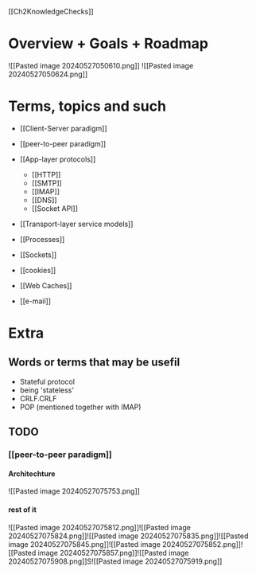 [[Ch2KnowledgeChecks]]
# Overview + Goals + Roadmap
![[Pasted image 20240527050610.png]]
![[Pasted image 20240527050624.png]]
# Terms, topics and such
- [[Client-Server paradigm]]
- [[peer-to-peer paradigm]]
- [[App-layer protocols]]
	- [[HTTP]]
	- [[SMTP]]
	- [[IMAP]]
	- [[DNS]]
	- [[Socket API]]
- [[Transport-layer service models]]



- [[Processes]]
- [[Sockets]]

- [[cookies]]
- [[Web Caches]]
- [[e-mail]]


# Extra
## Words or terms that may be usefil
- Stateful protocol
- being 'stateless'
-  CRLF.CRLF
- POP (mentioned together with IMAP)

## TODO
### [[peer-to-peer paradigm]]
#### Architechture 
![[Pasted image 20240527075753.png]]
#### rest of it
![[Pasted image 20240527075812.png]]![[Pasted image 20240527075824.png]]![[Pasted image 20240527075835.png]]![[Pasted image 20240527075845.png]]![[Pasted image 20240527075852.png]]![[Pasted image 20240527075857.png]]![[Pasted image 20240527075908.png]]S![[Pasted image 20240527075919.png]]